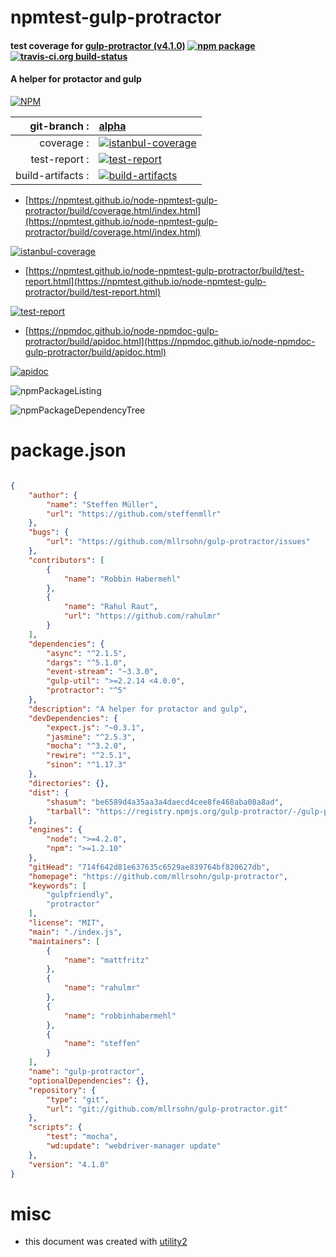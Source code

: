 # npmtest-gulp-protractor

#### test coverage for  [gulp-protractor (v4.1.0)](https://github.com/mllrsohn/gulp-protractor)  [![npm package](https://img.shields.io/npm/v/npmtest-gulp-protractor.svg?style=flat-square)](https://www.npmjs.org/package/npmtest-gulp-protractor) [![travis-ci.org build-status](https://api.travis-ci.org/npmtest/node-npmtest-gulp-protractor.svg)](https://travis-ci.org/npmtest/node-npmtest-gulp-protractor)

#### A helper for protactor and gulp

[![NPM](https://nodei.co/npm/gulp-protractor.png?downloads=true&downloadRank=true&stars=true)](https://www.npmjs.com/package/gulp-protractor)

| git-branch : | [alpha](https://github.com/npmtest/node-npmtest-gulp-protractor/tree/alpha)|
|--:|:--|
| coverage : | [![istanbul-coverage](https://npmtest.github.io/node-npmtest-gulp-protractor/build/coverage.badge.svg)](https://npmtest.github.io/node-npmtest-gulp-protractor/build/coverage.html/index.html)|
| test-report : | [![test-report](https://npmtest.github.io/node-npmtest-gulp-protractor/build/test-report.badge.svg)](https://npmtest.github.io/node-npmtest-gulp-protractor/build/test-report.html)|
| build-artifacts : | [![build-artifacts](https://npmtest.github.io/node-npmtest-gulp-protractor/glyphicons_144_folder_open.png)](https://github.com/npmtest/node-npmtest-gulp-protractor/tree/gh-pages/build)|

- [https://npmtest.github.io/node-npmtest-gulp-protractor/build/coverage.html/index.html](https://npmtest.github.io/node-npmtest-gulp-protractor/build/coverage.html/index.html)

[![istanbul-coverage](https://npmtest.github.io/node-npmtest-gulp-protractor/build/screenCapture.buildCi.browser.%252Ftmp%252Fbuild%252Fcoverage.lib.html.png)](https://npmtest.github.io/node-npmtest-gulp-protractor/build/coverage.html/index.html)

- [https://npmtest.github.io/node-npmtest-gulp-protractor/build/test-report.html](https://npmtest.github.io/node-npmtest-gulp-protractor/build/test-report.html)

[![test-report](https://npmtest.github.io/node-npmtest-gulp-protractor/build/screenCapture.buildCi.browser.%252Ftmp%252Fbuild%252Ftest-report.html.png)](https://npmtest.github.io/node-npmtest-gulp-protractor/build/test-report.html)

- [https://npmdoc.github.io/node-npmdoc-gulp-protractor/build/apidoc.html](https://npmdoc.github.io/node-npmdoc-gulp-protractor/build/apidoc.html)

[![apidoc](https://npmdoc.github.io/node-npmdoc-gulp-protractor/build/screenCapture.buildCi.browser.%252Ftmp%252Fbuild%252Fapidoc.html.png)](https://npmdoc.github.io/node-npmdoc-gulp-protractor/build/apidoc.html)

![npmPackageListing](https://npmtest.github.io/node-npmtest-gulp-protractor/build/screenCapture.npmPackageListing.svg)

![npmPackageDependencyTree](https://npmtest.github.io/node-npmtest-gulp-protractor/build/screenCapture.npmPackageDependencyTree.svg)



# package.json

```json

{
    "author": {
        "name": "Steffen Müller",
        "url": "https://github.com/steffenmllr"
    },
    "bugs": {
        "url": "https://github.com/mllrsohn/gulp-protractor/issues"
    },
    "contributors": [
        {
            "name": "Robbin Habermehl"
        },
        {
            "name": "Rahul Raut",
            "url": "https://github.com/rahulmr"
        }
    ],
    "dependencies": {
        "async": "^2.1.5",
        "dargs": "^5.1.0",
        "event-stream": "~3.3.0",
        "gulp-util": ">=2.2.14 <4.0.0",
        "protractor": "^5"
    },
    "description": "A helper for protactor and gulp",
    "devDependencies": {
        "expect.js": "~0.3.1",
        "jasmine": "^2.5.3",
        "mocha": "^3.2.0",
        "rewire": "^2.5.1",
        "sinon": "^1.17.3"
    },
    "directories": {},
    "dist": {
        "shasum": "be6589d4a35aa3a4daecd4cee8fe468aba08a8ad",
        "tarball": "https://registry.npmjs.org/gulp-protractor/-/gulp-protractor-4.1.0.tgz"
    },
    "engines": {
        "node": ">=4.2.0",
        "npm": ">=1.2.10"
    },
    "gitHead": "714f642d81e637635c6529ae839764bf820627db",
    "homepage": "https://github.com/mllrsohn/gulp-protractor",
    "keywords": [
        "gulpfriendly",
        "protractor"
    ],
    "license": "MIT",
    "main": "./index.js",
    "maintainers": [
        {
            "name": "mattfritz"
        },
        {
            "name": "rahulmr"
        },
        {
            "name": "robbinhabermehl"
        },
        {
            "name": "steffen"
        }
    ],
    "name": "gulp-protractor",
    "optionalDependencies": {},
    "repository": {
        "type": "git",
        "url": "git://github.com/mllrsohn/gulp-protractor.git"
    },
    "scripts": {
        "test": "mocha",
        "wd:update": "webdriver-manager update"
    },
    "version": "4.1.0"
}
```



# misc
- this document was created with [utility2](https://github.com/kaizhu256/node-utility2)
